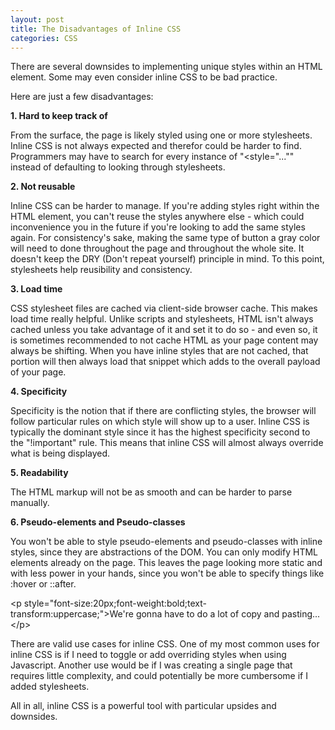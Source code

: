 ```yaml
---
layout: post
title: The Disadvantages of Inline CSS
categories: CSS
---
```


There are several downsides to implementing unique styles within an HTML element. Some may even consider inline CSS to be bad practice. 

Here are just a few disadvantages:


**1. Hard to keep track of**

From the surface, the page is likely styled using one or more stylesheets. Inline CSS is not always expected and therefor could be harder to find. Programmers may have to search for every instance of "<style="..."" instead of defaulting to looking through stylesheets.


**2. Not reusable**

Inline CSS can be harder to manage. If you're adding styles right within the HTML element, you can't reuse the styles anywhere else - which could inconvenience you in the future if you're looking to add the same styles again. For consistency's sake, making the same type of button a gray color will need to done throughout the page and throughout the whole site. It doesn't keep the DRY (Don't repeat yourself) principle in mind. To this point, stylesheets help reusibility and consistency. 


**3. Load time**

CSS stylesheet files are cached via client-side browser cache. This makes load time really helpful. Unlike scripts and stylesheets, HTML isn't always cached unless you take advantage of it and set it to do so - and even so, it is sometimes recommended to not cache HTML as your page content may always be shifting. When you have inline styles that are not cached, that portion will then always load that snippet which adds to the overall payload of your page.


**4. Specificity**

Specificity is the notion that if there are conflicting styles, the browser will follow particular rules on which style will show up to a user. Inline CSS is typically the dominant style since it has the highest specificity second to the "!important" rule. This means that inline CSS will almost always override what is being displayed. 


**5. Readability**

The HTML markup will not be as smooth and can be harder to parse manually. 


**6. Pseudo-elements and Pseudo-classes**

You won't be able to style pseudo-elements and pseudo-classes with inline styles, since they are abstractions of the DOM. You can only modify HTML elements already on the page. This leaves the page looking more static and with less power in your hands, since you won't be able to specify things like :hover or ::after. 


<div class="blockcode">
&lt;p style="font-size:20px;font-weight:bold;text-transform:uppercase;"&gt;We're gonna have to do a lot of copy and pasting...&lt;/p&gt;
</div>


There are valid use cases for inline CSS. One of my most common uses for inline CSS is if I need to toggle or add overriding styles when using Javascript. Another use would be if I was creating a single page that requires little complexity, and could potentially be more cumbersome if I added stylesheets.  

All in all, inline CSS is a powerful tool with particular upsides and downsides. 

